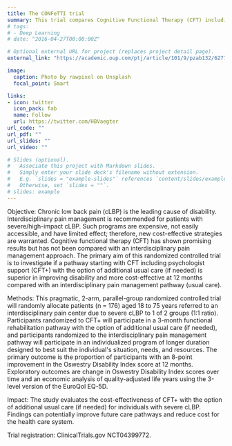 ```yaml
---
title: The CONFeTTI trial
summary: This trial compares Cognitive Functional Therapy (CFT) including psychologist support (CFT+) with an interdisciplinary pain management pathway (usual care) in patients with high impact chronic back pain.
# tags:
# - Deep Learning
# date: "2016-04-27T00:00:00Z"

# Optional external URL for project (replaces project detail page).
external_link: "https://academic.oup.com/ptj/article/101/9/pzab132/6277052"

image:
  caption: Photo by rawpixel on Unsplash
  focal_point: Smart

links:
- icon: twitter
  icon_pack: fab
  name: Follow
  url: https://twitter.com/HBVaegter
url_code: ""
url_pdf: ""
url_slides: ""
url_video: ""

# Slides (optional).
#   Associate this project with Markdown slides.
#   Simply enter your slide deck's filename without extension.
#   E.g. `slides = "example-slides"` references `content/slides/example-slides.md`.
#   Otherwise, set `slides = ""`.
# slides: example
---
```




Objective: Chronic low back pain (cLBP) is the leading cause of disability. Interdisciplinary pain management is recommended for patients with severe/high-impact cLBP. Such programs are expensive, not easily accessible, and have limited effect; therefore, new cost-effective strategies are warranted. Cognitive functional therapy (CFT) has shown promising results but has not been compared with an interdisciplinary pain management approach. The primary aim of this randomized controlled trial is to investigate if a pathway starting with CFT including psychologist support (CFT+) with the option of additional usual care (if needed) is superior in improving disability and more cost-effective at 12 months compared with an interdisciplinary pain management pathway (usual care).

Methods: This pragmatic, 2-arm, parallel-group randomized controlled trial will randomly allocate patients (n = 176) aged 18 to 75 years referred to an interdisciplinary pain center due to severe cLBP to 1 of 2 groups (1:1 ratio). Participants randomized to CFT+ will participate in a 3-month functional rehabilitation pathway with the option of additional usual care (if needed), and participants randomized to the interdisciplinary pain management pathway will participate in an individualized program of longer duration designed to best suit the individual's situation, needs, and resources. The primary outcome is the proportion of participants with an 8-point improvement in the Oswestry Disability Index score at 12 months. Exploratory outcomes are change in Oswestry Disability Index scores over time and an economic analysis of quality-adjusted life years using the 3-level version of the EuroQol EQ-5D.

Impact: The study evaluates the cost-effectiveness of CFT+ with the option of additional usual care (if needed) for individuals with severe cLBP. Findings can potentially improve future care pathways and reduce cost for the health care system.

Trial registration: ClinicalTrials.gov NCT04399772. 
